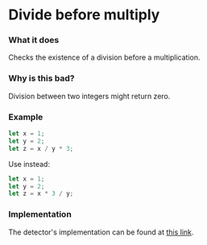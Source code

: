 # Divide before multiply

### What it does

Checks the existence of a division before a multiplication.

### Why is this bad?

Division between two integers might return zero.

### Example

```rust
let x = 1;
let y = 2;
let z = x / y * 3;
```

Use instead:

```rust
let x = 1;
let y = 2;
let z = x * 3 / y;
```

### Implementation

The detector's implementation can be found at [this link](https://github.com/CoinFabrik/scout-soroban/tree/main/detectors/divide-before-multiply).
